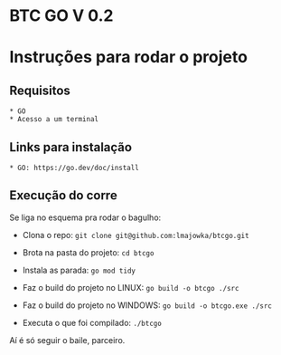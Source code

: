 # BTC GO V 0.2

# Instruções para rodar o projeto

## Requisitos
    * GO
    * Acesso a um terminal

## Links para instalação
    * GO: https://go.dev/doc/install

## Execução do corre

Se liga no esquema pra rodar o bagulho:

 * Clona o repo:
  ``` git clone git@github.com:lmajowka/btcgo.git ```
 * Brota na pasta do projeto:
  ``` cd btcgo ```
 * Instala as parada:
 ``` go mod tidy ```
 * Faz o build do projeto no LINUX:
 ``` go build -o btcgo ./src ``` 

  * Faz o build do projeto no WINDOWS:
 ``` go build -o btcgo.exe ./src ``` 
 * Executa o que foi compilado:
 ``` ./btcgo ```

Aí é só seguir o baile, parceiro.
 

